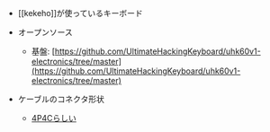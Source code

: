 - [[kekeho]]が使っているキーボード
- オープンソース
	- 基盤: [https://github.com/UltimateHackingKeyboard/uhk60v1-electronics/tree/master](https://github.com/UltimateHackingKeyboard/uhk60v1-electronics/tree/master)

- ケーブルのコネクタ形状
	- [4P4Cらしい](https://github.com/UltimateHackingKeyboard/uhk60v1-electronics/blob/master/left-main/left-main.pdf)

